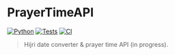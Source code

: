 # PrayerTimeAPI

[![Python](https://img.shields.io/badge/python-3.9%20|%203.10%20|%203.11-blue.svg)](https://www.python.org/)
[![Tests](https://img.shields.io/badge/tests-passing-brightgreen.svg)](https://pytest.org)
[![CI](https://github.com/TalhaSMinhas/PrayerTimeAPI/actions/workflows/tests.yml/badge.svg)](https://github.com/TalhaSMinhas/PrayerTimeAPI/actions)

> Hijri date converter & prayer time API (in progress).

